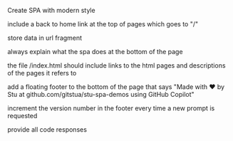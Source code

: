 Create SPA with modern style

include a back to home link at the top of pages which goes to "/"

store data in url fragment

always explain what the spa does at the bottom of the page

the file /index.html should include links to the html pages and descriptions of the pages it refers to

add a floating footer to the bottom of the page that says "Made with ❤️ by Stu at github.com/gitstua/stu-spa-demos using GitHub Copilot"

increment the version number in the footer every time a new prompt is requested

provide all code responses